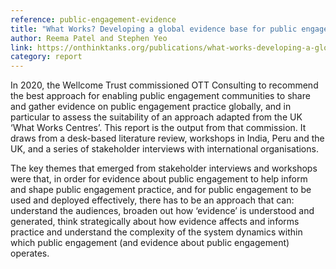 ```yaml
---
reference: public-engagement-evidence
title: "What Works? Developing a global evidence base for public engagement"
author: Reema Patel and Stephen Yeo
link: https://onthinktanks.org/publications/what-works-developing-a-global-evidence-base-for-public-engagement/
category: report
---
```

In 2020, the Wellcome Trust commissioned OTT Consulting to recommend the best approach for enabling public engagement communities to share and gather evidence on public engagement practice globally, and in particular to assess the suitability of an approach adapted from the UK ‘What Works Centres’. This report is the output from that commission. It draws from a desk-based literature review, workshops in India, Peru and the UK, and a series of stakeholder interviews with international organisations.

The key themes that emerged from stakeholder interviews and workshops were that, in order for evidence about public engagement to help inform and shape public engagement practice, and for public engagement to be used and deployed effectively, there has to be an approach that can: understand the audiences, broaden out how ‘evidence’ is understood and generated, think strategically about how evidence affects and informs practice and understand the complexity of the system dynamics within which public engagement (and evidence about public engagement) operates.
